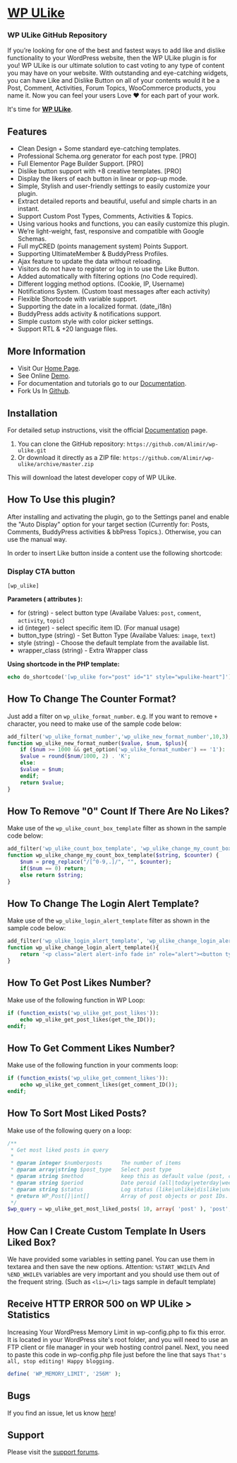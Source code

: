 # [WP ULike](https://wpulike.com/?utm_source=github-repo&utm_medium=link&utm_campaign=readme) #

### WP ULike GitHub Repository

If you’re looking for one of the best and fastest ways to add like and dislike functionality to your WordPress website, then the WP ULike plugin is for you! WP ULike is our ultimate solution to cast voting to any type of content you may have on your website. With outstanding and eye-catching widgets, you can have Like and Dislike Button on all of your contents would it be a Post, Comment, Activities, Forum Topics, WooCommerce products, you name it. Now you can feel your users Love :heart: for each part of your work.

It's time for **[WP ULike](https://wpulike.com/?utm_source=github-repo&utm_medium=link&utm_campaign=readme)**.

## Features
*   Clean Design + Some standard eye-catching templates.
*   Professional Schema.org generator for each post type. [PRO]
*   Full Elementor Page Builder Support. [PRO]
*   Dislike button support with +8 creative templates. [PRO]
*   Display the likers of each button in linear or pop-up mode.
*   Simple, Stylish and user-friendly settings to easily customize your plugin.
*   Extract detailed reports and beautiful, useful and simple charts in an instant.
*   Support Custom Post Types, Comments, Activities & Topics.
*   Using various hooks and functions, you can easily customize this plugin.
*   We’re light-weight, fast, responsive and compatible with Google Schemas.
*   Full myCRED (points management system) Points Support.
*   Supporting UltimateMember & BuddyPress Profiles.
*   Ajax feature to update the data without reloading.
*   Visitors do not have to register or log in to use the Like Button.
*   Added automatically with filtering options (no Code required).
*   Different logging method options. (Cookie, IP, Username)
*   Notifications System. (Custom toast messages after each activity)
*   Flexible Shortcode with variable support.
*   Supporting the date in a localized format. (date_i18n)
*   BuddyPress adds activity & notifications support.
*   Simple custom style with color picker settings.
*   Support RTL & +20 language files.

## More Information ##

*   Visit Our [Home Page](https://wpulike.com/?utm_source=github-repo&utm_medium=link&utm_campaign=readme).
*   See Online [Demo](https://wpulike.com/templates/?utm_source=github-repo&utm_medium=link&utm_campaign=readme).
*   For documentation and tutorials go to our [Documentation](https://docs.wpulike.com/?utm_source=github-repo&utm_medium=link&utm_campaign=readme).
*   Fork Us In [Github](https://github.com/Alimir/wp-ulike).

## Installation ##

For detailed setup instructions, visit the official [Documentation](https://wordpress.org/plugins/wp-ulike/installation/) page.

1. You can clone the GitHub repository: `https://github.com/Alimir/wp-ulike.git`
2. Or download it directly as a ZIP file: `https://github.com/Alimir/wp-ulike/archive/master.zip`

This will download the latest developer copy of WP ULike.

## How To Use this plugin? ##
After installing and activating the plugin, go to the Settings panel and enable the "Auto Display" option for your target section (Currently for: Posts, Comments, BuddyPress activities & bbPress Topics.). Otherwise, you can use the manual way.

In order to insert Like button inside a content use the following shortcode:
### Display CTA button ###
```
[wp_ulike]
```
**Parameters ( attributes ):**
* for (string) - select button type (Availabe Values: `post`, `comment`, `activity`, `topic`)
* id (integer) - select specific item ID. (For manual usage)
* button_type (string) - Set Button Type (Availabe Values: `image`, `text`)
* style (string) - Choose the default template from the available list.
* wrapper_class (string) - Extra Wrapper class

**Using shortcode in the PHP template:**
```php
echo do_shortcode('[wp_ulike for="post" id="1" style="wpulike-heart"]');
```

## How To Change The Counter Format? ##
Just add a filter on `wp_ulike_format_number`. e.g. If you want to remove `+` character, you need to make use of the sample code below:
```php
add_filter('wp_ulike_format_number','wp_ulike_new_format_number',10,3);
function wp_ulike_new_format_number($value, $num, $plus){
	if ($num >= 1000 && get_option('wp_ulike_format_number') == '1'):
	$value = round($num/1000, 2) . 'K';
	else:
	$value = $num;
	endif;
	return $value;
}
```

## How To Remove "0" Count If There Are No Likes? ##
Make use of the `wp_ulike_count_box_template` filter as shown in the sample code below:
```php
add_filter('wp_ulike_count_box_template', 'wp_ulike_change_my_count_box_template', 10, 2);
function wp_ulike_change_my_count_box_template($string, $counter) {
	$num = preg_replace("/[^0-9,.]/", "", $counter);
	if($num == 0) return;
	else return $string;
}
```

## How To Change The Login Alert Template? ##
Make use of the `wp_ulike_login_alert_template` filter as shown in the sample code below:
```php
add_filter('wp_ulike_login_alert_template', 'wp_ulike_change_login_alert_template', 10);
function wp_ulike_change_login_alert_template(){
	return '<p class="alert alert-info fade in" role="alert"><button type="button" class="close" data-dismiss="alert"><span aria-hidden="true">&times;</span><span class="sr-only">Close</span></button>Please login to your account! :)</p>';
}
```

## How To Get Post Likes Number? ##
Make use of the following function in WP Loop:
```php
if (function_exists('wp_ulike_get_post_likes')):
	echo wp_ulike_get_post_likes(get_the_ID());
endif;
```

## How To Get Comment Likes Number? ##
Make use of the following function in your comments loop:
```php
if (function_exists('wp_ulike_get_comment_likes')):
	echo wp_ulike_get_comment_likes(get_comment_ID());
endif;
```

## How To Sort Most Liked Posts?  ##
Make use of the following query on a loop:
```php
/**
 * Get most liked posts in query
 *
 * @param integer $numberposts		The number of items
 * @param array|string $post_type	Select post type
 * @param string $method			keep this as default value (post, comment, activity, topic)
 * @param string $period			Date peroid (all|today|yeterday|week|month|year)
 * @param string $status			Log status (like|unlike|dislike|undislike)
 * @return WP_Post[]|int[] 			Array of post objects or post IDs.
 */
$wp_query = wp_ulike_get_most_liked_posts( 10, array( 'post' ), 'post', 'all', 'like' );
```

## How Can I Create Custom Template In Users Liked Box?  ##
We have provided some variables in setting panel. You can use them in textarea and then save the new options.
Attention: `%START_WHILE%` And `%END_WHILE%` variables are very important and you should use them out of the frequent string. (Such as `<li></li>` tags sample in default template)

## Receive HTTP ERROR 500 on WP ULike > Statistics   ##
Increasing Your WordPress Memory Limit in wp-config.php to fix this error. It is located in your WordPress site's root folder, and you will need to use an FTP client or file manager in your web hosting control panel.
Next, you need to paste this code in wp-config.php file just before the line that says `That's all, stop editing! Happy blogging.`
```php
define( 'WP_MEMORY_LIMIT', '256M' );
```

## Bugs ##
If you find an issue, let us know [here](https://github.com/Alimir/wp-ulike/issues?state=open)!

## Support ##
Please visit the [support forums](https://wordpress.org/support/plugin/wp-ulike).
